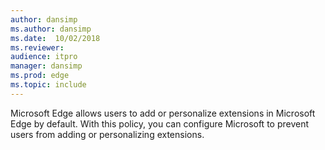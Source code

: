 ```yaml
---
author: dansimp
ms.author: dansimp
ms.date:  10/02/2018
ms.reviewer: 
audience: itpromanager: dansimp
ms.prod: edge
ms.topic: include
---
```


Microsoft Edge allows users to add or personalize extensions in Microsoft Edge by default. With this policy, you can configure Microsoft to prevent users from adding or personalizing extensions.
